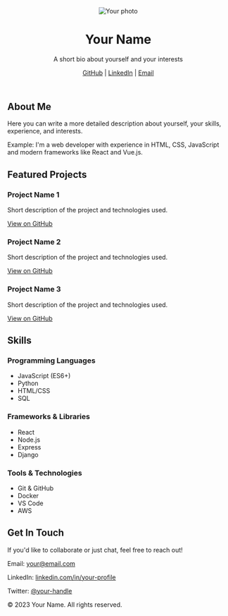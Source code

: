    <div class="container">
        <header>
            <img src="https://avatars.githubusercontent.com/u/your-profile-id" alt="Your photo">
            <h1>Your Name</h1>
            <p class="bio">A short bio about yourself and your interests</p>
            <p>
                <a href="https://github.com/your-username" target="_blank">GitHub</a> | 
                <a href="https://linkedin.com/in/your-profile" target="_blank">LinkedIn</a> | 
                <a href="mailto:your@email.com">Email</a>
            </p>
        </header>
        <section id="about">
            <h2>About Me</h2>
            <p>Here you can write a more detailed description about yourself, your skills, experience, and interests.</p>
            <p>Example: I'm a web developer with experience in HTML, CSS, JavaScript and modern frameworks like React and Vue.js.</p>
        </section>
        <section id="projects">
            <h2>Featured Projects</h2>
            <div class="projects">
                <div class="project">
                    <h3>Project Name 1</h3>
                    <p>Short description of the project and technologies used.</p>
                    <a href="https://github.com/your-username/repo1" target="_blank">View on GitHub</a>
                </div>
                <div class="project">
                    <h3>Project Name 2</h3>
                    <p>Short description of the project and technologies used.</p>
                    <a href="https://github.com/your-username/repo2" target="_blank">View on GitHub</a>
                </div>
                <div class="project">
                    <h3>Project Name 3</h3>
                    <p>Short description of the project and technologies used.</p>
                    <a href="https://github.com/your-username/repo3" target="_blank">View on GitHub</a>
                </div>
            </div>
        </section>
        <section id="skills">
            <h2>Skills</h2>
            <div class="skills-container">
                <div class="skill-category">
                    <h3>Programming Languages</h3>
                    <ul>
                        <li>JavaScript (ES6+)</li>
                        <li>Python</li>
                        <li>HTML/CSS</li>
                        <li>SQL</li>
                    </ul>
                </div>
                <div class="skill-category">
                    <h3>Frameworks & Libraries</h3>
                    <ul>
                        <li>React</li>
                        <li>Node.js</li>
                        <li>Express</li>
                        <li>Django</li>
                    </ul>
                </div>
                <div class="skill-category">
                    <h3>Tools & Technologies</h3>
                    <ul>
                        <li>Git & GitHub</li>
                        <li>Docker</li>
                        <li>VS Code</li>
                        <li>AWS</li>
                    </ul>
                </div>
            </div>
        </section>
        <section id="contact">
            <h2>Get In Touch</h2>
            <p>If you'd like to collaborate or just chat, feel free to reach out!</p>
            <p>Email: <a href="mailto:your@email.com">your@email.com</a></p>
            <p>LinkedIn: <a href="https://linkedin.com/in/your-profile" target="_blank">linkedin.com/in/your-profile</a></p>
            <p>Twitter: <a href="https://twitter.com/your-handle" target="_blank">@your-handle</a></p>
        </section>
        <footer>
            <p>&copy; 2023 Your Name. All rights reserved.</p>
        </footer>
    </div>
